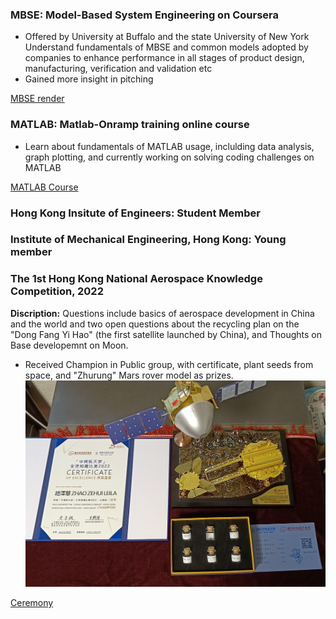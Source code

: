 ### MBSE: Model-Based System Engineering on Coursera
- Offered by University at Buffalo and the state University of New York
Understand fundamentals of MBSE and common models adopted by companies to enhance performance in all stages of product design, manufacturing, verification and validation etc
- Gained more insight in pitching
  
[MBSE render](https://github.com/Leilazehui/Leilazehui.github.io/blob/main/Assets/MBSE.pdf)

### MATLAB: Matlab-Onramp training online course
- Learn about fundamentals of MATLAB usage, inclulding data analysis, graph plotting, and currently working on solving coding challenges on MATLAB

[MATLAB Course](https://github.com/Leilazehui/Leilazehui.github.io/blob/main/Assets/MATLAB.pdf)

### Hong Kong Insitute of Engineers: Student Member

### Institute of Mechanical Engineering, Hong Kong: Young member 

### The 1st Hong Kong National Aerospace Knowledge Competition, 2022

**Discription:** Questions include basics of aerospace development in China and the world and two open questions about the recycling plan on the "Dong Fang Yi Hao" (the first satellite launched by China), and Thoughts on Base developemnt on Moon.
- Received Champion in Public group, with certificate, plant seeds from space, and "Zhurung" Mars rover model as prizes.
![Prizes](https://github.com/Leilazehui/Leilazehui.github.io/blob/main/Assets/cert_%26_prize.jpg)

[Ceremony](https://github.com/Leilazehui/Leilazehui.github.io/blob/main/Assets/photo_at_ceremony.jpg)
